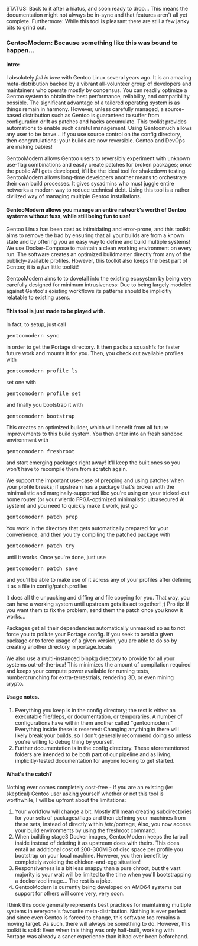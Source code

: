 <p>
STATUS: Back to it after a hiatus, and soon ready to drop... This means the documentation might not always be in-sync and that features aren't all yet complete. Furthermore: While this tool is pleasant there are still a few janky bits to grind out.
</p>
<h3>GentooModern: Because something like this was bound to happen...</h3>

<h4>Intro:</h4>
<p>
I absolutely <i>fell in love</i> with Gentoo Linux several years ago. It is an amazing meta-distribution backed by a vibrant all-volunteer group of developers and maintainers who operate mostly by concensus. You can readily optimize a Gentoo system to obtain the best performance, reliability, and compatibility possible. The significant advantage of a tailored operating system is as things remain in harmony. However, unless carefully managed, a source-based distribution such as Gentoo is guaranteed to suffer from configuration drift as patches and hacks accumulate. This toolkit provides automations to enable such careful management. Using Gentoomuch allows any user to be brave... If you use source control on the config directory, then congratulations: your builds are now reversible. Gentoo and DevOps are making babies!
</p>
<p>
GentooModern allows Gentoo users to reversibly experiment with unknown use-flag combinations and easily create patches for broken packages; once the public API gets developed, it'll be the ideal tool for shakedown testing. GentooModern allows long-time developers another means to orchestrate their own build processes. It gives sysadmins who must juggle entire networks a modern way to reduce technical debt. Using this tool is a rather civilized way of managing multiple Gentoo installations.
</p>
<h4>GentooModern allows you manage an entire network's worth of Gentoo systems without fuss, while still being fun to use!</h4>
<p>
Gentoo Linux has been cast as intimidating and error-prone, and this toolkit aims to remove the bad by ensuring that all your builds are from a known state and by offering you an easy way to define and build multiple systems! We use Docker-Compose to maintain a clean working environment on every run. The software creates an optimized buildmaster directly from any of the publicly-available profiles. However, this toolkit also keeps the best part of Gentoo; it is a <i>fun</i> little toolkit!
</p>
<p>
GentooModern aims to to dovetail into the existing ecosystem by being very carefully designed for minimum intrusiveness: Due to being largely modeled against Gentoo's existing workflows its patterns should be implicitly relatable to existing users.
</p>
<h4>This tool is just made to be played with.</h4>
In fact, to setup, just call
<pre>gentoomodern sync</pre>
in order to get the Portage directory. It then packs a squashfs for faster future work and mounts it for you. Then, you check out available profiles with
<pre>gentoomodern profile ls</pre>
set one with
<pre>gentoomodern profile set</pre>
and finally you bootstrap it with
<pre>gentoomodern bootstrap</pre>
This creates an optimized builder, which will benefit from all future improvements to this build system. You then enter into an fresh sandbox environment with
<pre>gentoomodern freshroot</pre>
and start emerging packages right away! It'll keep the built ones so you won't have to recompile them from scratch again.
</p>
<p>
We support the important use-case of prepping and using patches when your profile breaks; if upstream has a package that's broken with the minimalistic and marginally-supported libc you're using on your tricked-out home router (or your wierdo FPGA-optimized minimalistic ultrasecured AI system) and you need to quickly make it work, just go
<pre>gentoomodern patch prep</pre>
You work in the directory that gets automatically prepared for your convenience, and then you try compiling the patched package with
<pre>gentoomodern patch try</pre>
until it works. Once you're done, just use
<pre>gentoomodern patch save</pre>
and you'll be able to make use of it across any of your profiles after defining it as a file in
</pre>config/patch.profiles</pre>
</p>
<p>
It does all the unpacking and diffing and file copying for you. That way, you can have a working system until upstream gets its act together! ;) Pro tip: If you want them to fix the problem, send them the patch once you know it works...
</p>
<p>
Packages get all their dependencies automatically unmasked so as to not force you to pollute your Portage config. If you seek to avoid a given package or to force usage of a given version, you are able to do so by creating another directory in
</pre>portage.locals</pre>
<p>
We also use a multi-instanced binpkg directory to provide for all your systems out-of-the-box! This minimizes the amount of compilation required and keeps your compute power available for running tests, numbercrunching for extra-terrestrials, rendering 3D, or even mining crypto.
</p>
<h4>Usage notes.</h4>
<ol>
<li>Everything you keep is in the
</pre>config</pre>
directory; the rest is either an executable file/deps, or documentation, or temporaries. A number of configurations have within them another called "gentoomodern." Everything inside these is reserved: Changing anything in there will likely break your builds, so I don't generally recommend doing so unless you're willing to debug thing by yourself.
</li>
<li>Further documentation is in the config directory. These aforementioned folders are intended to be both part of our pipeline and as living, implicitly-tested documentation for anyone looking to get started.</li>
</ol>
<h4>What's the catch?</h4>
Nothing ever comes completely cost-free - If you are an existing (ie: skeptical) Gentoo user asking yourself whether or not this tool is worthwhile, I will be upfront about the limitations:
<ol>
<li>Your workflow will change a bit. Mostly it'll mean creating subdirectories for your sets of packages/flags and then defining your machines from these sets, instead of directly within /etc/portage, Also, you now access your build environments by using the freshroot command.
</li>
<li>When building stage3 Docker images, GentooModern keeps the tarball inside instead of deleting it as upstream does with theirs. This does entail an additional cost of 200-300MiB of disc space per profile you bootstrap on your local machine. However, you then benefit by completely avoiding the chicken-and-egg situation!
</li>
<li>Responsiveness is a bit less snappy than a pure chroot, but the vast majority is your wait will be limited to the time when you'll bootstrapping a dockerized image... The rest is a joke.</li>
<li>GentooModern is currently being developed on AMD64 systems but support for others will come very, very soon.
</li>
</ol>
</p>
<p>
I think this code generally represents best practices for maintaining multiple systems in everyone's favourite meta-distribution. Nothing is ever perfect and since even Gentoo is forced to change, this software too remains a moving target. As such, there will always be something to do. However, this toolkit is solid: Even when this thing was only half-built, working with Portage was already a saner experience than it had ever been beforehand.
</p>
